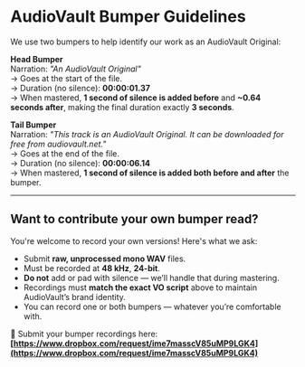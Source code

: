 # AudioVault Bumper Guidelines

We use two bumpers to help identify our work as an AudioVault Original:

**Head Bumper**  
Narration: *"An AudioVault Original"*  
→ Goes at the start of the file.  
→ Duration (no silence): **00:00:01.37**  
→ When mastered, **1 second of silence is added before** and **~0.64 seconds after**, making the final duration exactly **3 seconds**.

**Tail Bumper**  
Narration: *"This track is an AudioVault Original. It can be downloaded for free from audiovault.net."*  
→ Goes at the end of the file.  
→ Duration (no silence): **00:00:06.14**  
→ When mastered, **1 second of silence is added both before and after** the bumper.

---

## Want to contribute your own bumper read?

You're welcome to record your own versions! Here's what we ask:

- Submit **raw, unprocessed mono WAV** files.
- Must be recorded at **48 kHz**, **24-bit**.
- **Do not** add or pad with silence — we’ll handle that during mastering.
- Recordings must **match the exact VO script** above to maintain AudioVault’s brand identity.
- You can record one or both bumpers — whatever you’re comfortable with.

🔗 Submit your bumper recordings here:  
**[https://www.dropbox.com/request/ime7masscV85uMP9LGK4](https://www.dropbox.com/request/ime7masscV85uMP9LGK4)**
